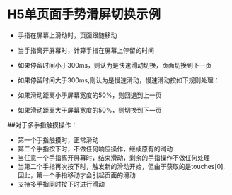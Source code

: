 # H5单页面手势滑屏切换示例

- 手指在屏幕上滑动时，页面跟随移动
- 当手指离开屏幕时，计算手指在屏幕上停留的时间
   
- 如果停留时间小于300ms，则认为是快速滑动切换，页面切换到下一页

- 如果停留时间大于300ms,则认为是慢速滑动，慢速滑动按如下规则处理：
- 如果滑动距离小于屏幕宽度的50%，则回退到上一页
- 如果滑动距离大于屏幕宽度的50%，则切换到下一页 

##对于多手指触摸操作：  
- 第一个手指触摸时，正常滑动  
- 第二个手指按下时，不做任何响应操作，继续原有的滑动  
- 当任意一个手指离开屏幕时，结束滑动，剩余的手指操作不做任何处理  
- 当第二个手指再次按下时，触发新的滑动开始，但由于获取的是touches[0],因此，第一个手指移动才会引起页面的滑动  
- 支持多手指同时按下时进行滑动
 
